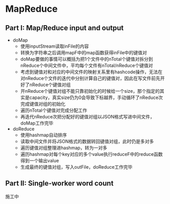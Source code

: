 # MapReduce

## Part I: Map/Reduce input and output

* doMap
  * 使用inputStream读取inFile的内容
  * 转换为字符串之后调用mapF中的map函数获得inFile中的键值对
  * doMap要做的事情可以概括为把1个文件中的nTotal个键值对拆分到nReduce个中间文件中，平均每个文件有nTotal/nReduce个键值对
  * 考虑到键值对和对应的中间文件的映射关系里有hashcode操作，无法在对nReduce个文件的迭代中分别计算自己的键值对，因此在写文件前先开好了nReduce个键值对组
  * 开nReduce个键值对组不能只靠初始化的时候给一个size，那个指定的其实是capacity，真实size仍为0会导致下标越界，手动循环了nReduce次完成键值对组的初始化
  * 遍历nTotal个键值对完成分配工作
  * 再迭代nReduce次把分配好的键值对组以JSON格式写进中间文件，doMap工作完毕
* doReduce
  * 使用hashmap自动排序
  * 读取中间文件并将JSON格式的数据转回键值对组，此时仍是多对多
  * 遍历键值对组整理进hashmap，转为一对多
  * 遍历hashmap对每个key对应的多个value执行reduceF中的reduce函数得到一个输出value
  * 生成最终的键值对组，写入outFile，doReduce工作完毕

## Part II: Single-worker word count

施工中